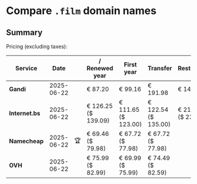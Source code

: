 # Compare `.film` domain names

## Summary

Pricing (excluding taxes):

| Service | Date |  | / Renewed year | First year | Transfer | Restoration |
|--|--|--|--|--|--|--|
| **Gandi** | 2025-06-22 |  | € 87.20 | € 99.16 | € 191.98 | € 144.16 |
| **Internet.bs** | 2025-06-22 |  | € 126.25<br>($ 139.09) | € 111.65<br>($ 123.00) | € 122.54<br>($ 135.00) | € 217.05<br>($ 239.09) |
| **Namecheap** | 2025-06-22 | 🏆 | € 69.46<br>($ 79.98) | € 67.72<br>($ 77.98) | € 67.72<br>($ 77.98) |  |
| **OVH** | 2025-06-22 |  | € 75.99<br>($ 82.99) | € 69.99<br>($ 75.99) | € 74.49<br>($ 82.59) |  |
